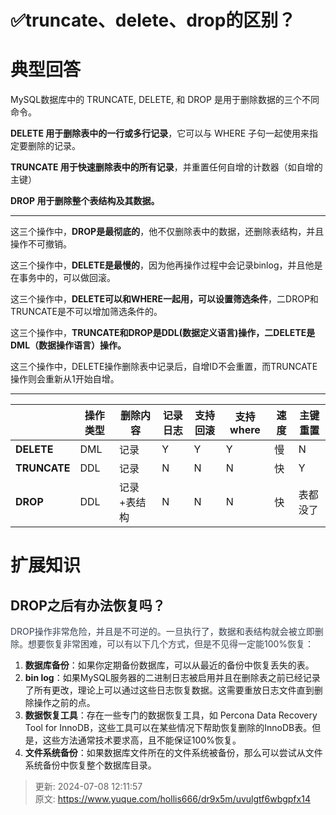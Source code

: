 # ✅truncate、delete、drop的区别？

# 典型回答


MySQL数据库中的 TRUNCATE, DELETE, 和 DROP 是用于删除数据的三个不同命令。



**DELETE 用于删除表中的一行或多行记录**，它可以与 WHERE 子句一起使用来指定要删除的记录。

**TRUNCATE 用于快速删除表中的所有记录**，并重置任何自增的计数器（如自增的主键）

**DROP 用于删除整个表结构及其数据。**

****

这三个操作中，**DROP是最彻底的**，他不仅删除表中的数据，还删除表结构，并且操作不可撤销。

这三个操作中，**DELETE是最慢的**，因为他再操作过程中会记录binlog，并且他是在事务中的，可以做回滚。

这三个操作中，**DELETE可以和WHERE一起用，可以设置筛选条件**，二DROP和TRUNCATE是不可以增加筛选条件的。

这三个操作中，**TRUNCATE和DROP是DDL(数据定义语言)操作，二DELETE是DML（数据操作语言）操作。**

这三个操作中，DELETE操作删除表中记录后，自增ID不会重置，而TRUNCATE操作则会重新从1开始自增。

****

| | **操作类型** | **删除内容** | **记录日志** | 支持回滚 | 支持where | 速度 | 主键重置 |
| --- | --- | --- | --- | --- | --- | --- | --- |
| **DELETE** | DML | 记录 | Y | Y | Y | 慢 | N |
| **TRUNCATE** | DDL | 记录 | N | N | N | 快 | Y |
| **DROP** | DDL | 记录+表结构 | N | N | N | 快 | 表都没了 |




# 扩展知识


## DROP之后有办法恢复吗？


<font style="color:rgb(55, 65, 81);">DROP操作非常危险，并且是不可逆的。一旦执行了，数据和表结构就会被立即删除。想要恢复非常困难，可以有以下几个方式，但是不见得一定能100%恢复：</font>



1. **数据库备份**：如果你定期备份数据库，可以从最近的备份中恢复丢失的表。
2. **bin log**：如果MySQL服务器的二进制日志被启用并且在删除表之前已经记录了所有更改，理论上可以通过这些日志恢复数据。这需要重放日志文件直到删除操作之前的点。
3. **数据恢复工具**：存在一些专门的数据恢复工具，如 Percona Data Recovery Tool for InnoDB，这些工具可以在某些情况下帮助恢复删除的InnoDB表。但是，这些方法通常技术要求高，且不能保证100%恢复。
4. **文件系统备份**：如果数据库文件所在的文件系统被备份，那么可以尝试从文件系统备份中恢复整个数据库目录。



> 更新: 2024-07-08 12:11:57  
> 原文: <https://www.yuque.com/hollis666/dr9x5m/uvulgtf6wbgpfx14>